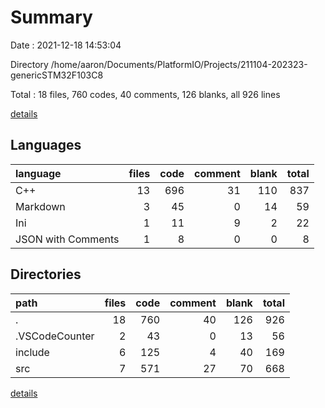 # Summary

Date : 2021-12-18 14:53:04

Directory /home/aaron/Documents/PlatformIO/Projects/211104-202323-genericSTM32F103C8

Total : 18 files,  760 codes, 40 comments, 126 blanks, all 926 lines

[details](details.md)

## Languages
| language | files | code | comment | blank | total |
| :--- | ---: | ---: | ---: | ---: | ---: |
| C++ | 13 | 696 | 31 | 110 | 837 |
| Markdown | 3 | 45 | 0 | 14 | 59 |
| Ini | 1 | 11 | 9 | 2 | 22 |
| JSON with Comments | 1 | 8 | 0 | 0 | 8 |

## Directories
| path | files | code | comment | blank | total |
| :--- | ---: | ---: | ---: | ---: | ---: |
| . | 18 | 760 | 40 | 126 | 926 |
| .VSCodeCounter | 2 | 43 | 0 | 13 | 56 |
| include | 6 | 125 | 4 | 40 | 169 |
| src | 7 | 571 | 27 | 70 | 668 |

[details](details.md)